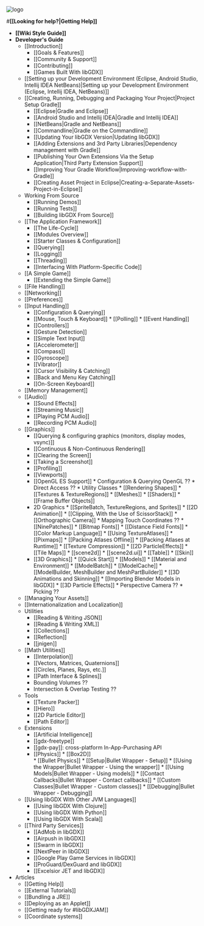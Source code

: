 ![logo](http://libgdx.badlogicgames.com/img/logo.png)

#**[[Looking for help?|Getting Help]]**

  * **[[Wiki Style Guide]]**
  * **Developer's Guide**
    * [[Introduction]]
      * [[Goals & Features]]
      * [[Community & Support]]
      * [[Contributing]]
      * [[Games Built With libGDX]]
    * [[Setting up your Development Environment (Eclipse, Android Studio, Intellij IDEA NetBeans)|Setting up your Development Environment (Eclipse, Intellij IDEA, NetBeans)]]
    * [[Creating, Running, Debugging and Packaging Your Project|Project Setup Gradle]]
      * [[Eclipse|Gradle and Eclipse]]
      * [[Android Studio and Intellij IDEA|Gradle and Intellij IDEA]]
      * [[NetBeans|Gradle and NetBeans]]
      * [[Commandline|Gradle on the Commandline]]
      * [[Updating Your libGDX Version|Updating libGDX]]
      * [[Adding Extensions and 3rd Party Libraries|Dependency management with Gradle]]
      * [[Publishing Your Own Extensions Via the Setup Application|Third Party Extension Support]] 
      * [[Improving Your Gradle Workflow|Improving-workflow-with-Gradle]]
      * [[Creating Asset Project in Eclipse|Creating-a-Separate-Assets-Project-in-Eclipse]] 
    * Working From Source
      * [[Running Demos]]
      * [[Running Tests]]
      * [[Building libGDX From Source]]
    * [[The Application Framework]]
      * [[The Life-Cycle]]
      * [[Modules Overview]]
      * [[Starter Classes & Configuration]]
      * [[Querying]]
      * [[Logging]]
      * [[Threading]]
      * [[Interfacing With Platform-Specific Code]]
    * [[A Simple Game]]
      * [[Extending the Simple Game]]
    * [[File Handling]]
    * [[Networking]]
    * [[Preferences]]
    * [[Input Handling]]
      * [[Configuration & Querying]]
      * [[Mouse, Touch & Keyboard]]
            * [[Polling]]
            * [[Event Handling]]
      * [[Controllers]]
      * [[Gesture Detection]]
      * [[Simple Text Input]]
      * [[Accelerometer]]
      * [[Compass]]
      * [[Gyroscope]]
      * [[Vibrator]]
      * [[Cursor Visibility & Catching]]
      * [[Back and Menu Key Catching]]
      * [[On-Screen Keyboard]]
    * [[Memory Management]]
    * [[Audio]]
      * [[Sound Effects]]
      * [[Streaming Music]]
      * [[Playing PCM Audio]]
      * [[Recording PCM Audio]]
    * [[Graphics]]
      * [[Querying & configuring graphics (monitors, display modes, vsync)]]
      * [[Continuous & Non-Continuous Rendering]]
      * [[Clearing the Screen]]
      * [[Taking a Screenshot]]
      * [[Profiling]]
      * [[Viewports]]
      * [[OpenGL ES Support]]
            * Configuration & Querying OpenGL ??
            * Direct Access ??
            * Utility Classes
              * [[Rendering Shapes]]
              * [[Textures & TextureRegions]]
              * [[Meshes]]
              * [[Shaders]]
              * [[Frame Buffer Objects]]
      * 2D Graphics
            * [[SpriteBatch, TextureRegions, and Sprites]]
            * [[2D Animation]]
            * [[Clipping, With the Use of ScissorStack]]
            * [[Orthographic Camera]]
            * Mapping Touch Coordinates ??
            * [[NinePatches]]
            * [[Bitmap Fonts]]
              * [[Distance Field Fonts]]
              * [[Color Markup Language]]
            * [[Using TextureAtlases]]
            * [[Pixmaps]]
            * [[Packing Atlases Offline]]
            * [[Packing Atlases at Runtime]]
            * [[Texture Compression]]
            * [[2D ParticleEffects]]
            * [[Tile Maps]]
            * [[scene2d]]
              * [[scene2d.ui]]
                  * [[Table]]
              * [[Skin]]
      * [[3D Graphics]]
            * [[Quick Start]]
            * [[Models]]
            * [[Material and Environment]]
            * [[ModelBatch]]
            * [[ModelCache]]
            * [[ModelBuilder, MeshBuilder and MeshPartBuilder]]
            * [[3D Animations and Skinning]]
            * [[Importing Blender Models in libGDX]]
            * [[3D Particle Effects]]
            * Perspective Camera ??
            * Picking ??
    * [[Managing Your Assets]]
    * [[Internationalization and Localization]]
    * Utilities
      * [[Reading & Writing JSON]]
      * [[Reading & Writing XML]]
      * [[Collections]]
      * [[Reflection]]
      * [[jnigen]]
    * [[Math Utilities]]
      * [[Interpolation]]
      * [[Vectors, Matrices, Quaternions]]
      * [[Circles, Planes, Rays, etc.]]
      * [[Path Interface & Splines]]
      * Bounding Volumes ??
      * Intersection & Overlap Testing ??
    * Tools
      * [[Texture Packer]]
      * [[Hiero]]
      * [[2D Particle Editor]]
      * [[Path Editor]]
    * Extensions
      * [[Artificial Intelligence]]
      * [[gdx-freetype]]
      * [[gdx-pay]]: cross-platform In-App-Purchasing API
      * [[Physics]]
            * [[Box2D]]    
            * [[Bullet Physics]]
              * [[Setup|Bullet Wrapper - Setup]]
              * [[Using the Wrapper|Bullet Wrapper - Using the wrapper]]
              * [[Using Models|Bullet Wrapper - Using models]]
              * [[Contact Callbacks|Bullet Wrapper - Contact callbacks]]
              * [[Custom Classes|Bullet Wrapper - Custom classes]]
              * [[Debugging|Bullet Wrapper - Debugging]]
    * [[Using libGDX With Other JVM Languages]]
      * [[Using libGDX With Clojure]]
      * [[Using libGDX With Python]]
      * [[Using libGDX With Scala]]
    * [[Third Party Services]]
      * [[AdMob in libGDX]]
      * [[Airpush in libGDX]]
      * [[Swarm in libGDX]]
      * [[NextPeer in libGDX]]
      * [[Google Play Game Services in libGDX]]
      * [[ProGuard/DexGuard and libGDX]]
      * [[Excelsior JET and libGDX]]
  * Articles
    * [[Getting Help]]
    * [[External Tutorials]]
    * [[Bundling a JRE]]
    * [[Deploying as an Applet]]
    * [[Getting ready for #libGDXJAM]]
    * [[Coordinate systems]]